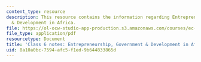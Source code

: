 ```yaml
---
content_type: resource
description: This resource contains the information regarding Entrepreneurship, Government
  & Development in Africa.
file: https://ol-ocw-studio-app-production.s3.amazonaws.com/courses/ec-701j-d-lab-i-development-fall-2009/8a10a0bc7594afc5f1ed9b644833865d_MITEC_701JF09_lec06_notes.pdf
file_type: application/pdf
resourcetype: Document
title: 'Class 6 notes: Entrepreneurship, Government & Development in Africa'
uid: 8a10a0bc-7594-afc5-f1ed-9b644833865d
---
```

